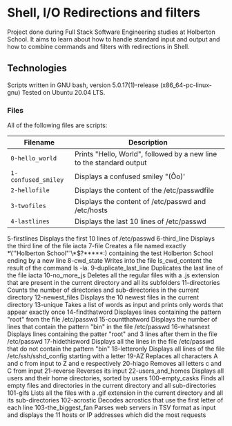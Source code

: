 # Shell, I/O Redirections and filters
Project done during Full Stack Software Engineering studies at Holberton School. It aims to learn about how to handle standard input and output and how to combine commands and filters with redirections in Shell.

## Technologies
Scripts written in GNU bash, version 5.0.17(1)-release (x86_64-pc-linux-gnu)
Tested on Ubuntu 20.04 LTS.

### Files
All of the following files are scripts:

| Filename | Description |
| --- |  ---  |
|  `0-hello_world` |	Prints "Hello, World", followed by a new line to the standard output  |
|  `1-confused_smiley`  |	 Displays a confused smiley "(Ôo)'  |
|  `2-hellofile`  | 	Displays the content of the /etc/passwdfile  |
|  `3-twofiles`  |	Displays the content of /etc/passwd and /etc/hosts  |
|  `4-lastlines`  | 	Displays the last 10 lines of /etc/passwd  |
5-firstlines	Displays the first 10 lines of /etc/passwd
6-third_line	Displays the third line of the file iacta
7-file	Creates a file named exactly \*\\'"Holberton School"\'\\*$\?\*\*\*\*\*:) containing the test Holberton School ending by a new line
8-cwd_state	Writes into the file ls_cwd_content the result of the command ls -la.
9-duplicate_last_line	Duplicates the last line of the file iacta
10-no_more_js	Deletes all the regular files with a .js extension that are present in the current directory and all its subfolders
11-directories	Counts the number of directories and sub-directories in the current directory
12-newest_files	Displays the 10 newest files in the current directory
13-unique	Takes a list of words as input and prints only words that appear exactly once
14-findthatword	Displayes lines containing the pattern "root" from the file /etc/passwd
15-countthatword	Displays the number of lines that contain the pattern "bin" in the file /etc/passwd
16-whatsnext	Displays lines containing the patter "root" and 3 lines after them in the file /etc/passwd
17-hidethisword	Displays all the lines in the file /etc/passwd that do not contain the pattern "bin"
18-letteronly	Displays all lines of the file /etc/ssh/sshd_config starting with a letter
19-AZ	Replaces all characters A and c from input to Z and e respectively
20-hiago	Removes all letters c and C from input
21-reverse	Reverses its input
22-users_and_homes	Displays all users and their home directories, sorted by users
100-empty_casks	Finds all empty files and directories in the current directory and all sub-directories
101-gifs	Lists all the files with a .gif extension in the current directory and all its sub-directories
102-acrostic	Decodes acrostics that use the first letter of each line
103-the_biggest_fan	Parses web servers in TSV format as input and displays the 11 hosts or IP addresses which did the most requests
